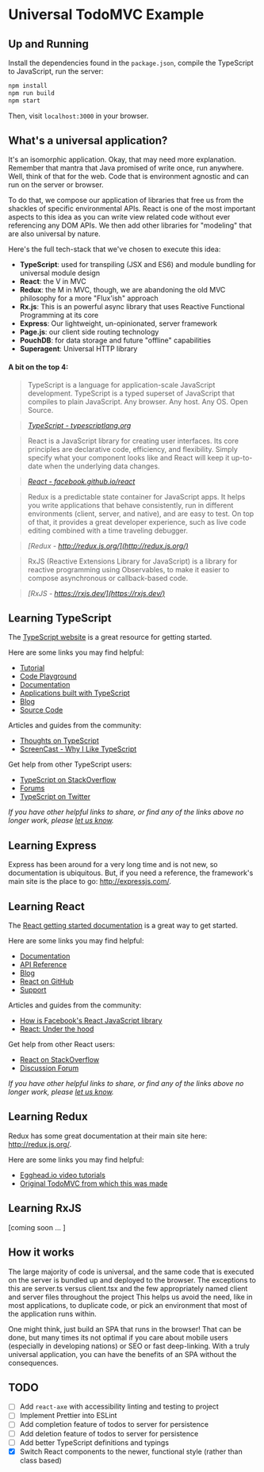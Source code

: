 # Universal TodoMVC Example

## Up and Running

Install the dependencies found in the `package.json`, compile the TypeScript to JavaScript, run the server:

```sh
npm install
npm run build
npm start
```

Then, visit `localhost:3000` in your browser.

## What's a universal application?

It's an isomorphic application. Okay, that may need more explanation. Remember that mantra that Java promised of write once, run anywhere. Well, think of that for the web. Code that is environment agnostic and can run on the server or browser.

To do that, we compose our application of libraries that free us from the shackles of specific environmental APIs. React is one of the most important aspects to this idea as you can write view related code without ever referencing any DOM APIs. We then add other libraries for "modeling" that are also universal by nature.

Here's the full tech-stack that we've chosen to execute this idea:

- **TypeScript**: used for transpiling (JSX and ES6) and module bundling for universal module design
- **React**: the V in MVC
- **Redux**: the M in MVC, though, we are abandoning the old MVC philosophy for a more "Flux'ish" approach
- **Rx.js**: This is an powerful async library that uses Reactive Functional Programming at its core
- **Express**: Our lightweight, un-opinionated, server framework
- **Page.js**: our client side routing technology
- **PouchDB**: for data storage and future "offline" capabilities
- **Superagent**: Universal HTTP library

#### A bit on the top 4:

> TypeScript is a language for application-scale JavaScript development. TypeScript is a typed superset of JavaScript that compiles to plain JavaScript. Any browser. Any host. Any OS. Open Source.

> _[TypeScript - typescriptlang.org](http://typescriptlang.org)_

> React is a JavaScript library for creating user interfaces. Its core principles are declarative code, efficiency, and flexibility. Simply specify what your component looks like and React will keep it up-to-date when the underlying data changes.

> _[React - facebook.github.io/react](http://facebook.github.io/react)_

> Redux is a predictable state container for JavaScript apps. It helps you write applications that behave consistently, run in different environments (client, server, and native), and are easy to test. On top of that, it provides a great developer experience, such as live code editing combined with a time traveling debugger.

> _[Redux - http://redux.js.org/](http://redux.js.org/)_

>RxJS (Reactive Extensions Library for JavaScript) is a library for reactive programming using Observables, to make it easier to compose asynchronous or callback-based code.

> _[RxJS - https://rxjs.dev/](https://rxjs.dev/)_

## Learning TypeScript

The [TypeScript website](http://typescriptlang.org) is a great resource for getting started.

Here are some links you may find helpful:

* [Tutorial](http://www.typescriptlang.org/Tutorial)
* [Code Playground](http://www.typescriptlang.org/Playground)
* [Documentation](https://github.com/Microsoft/TypeScript/wiki)
* [Applications built with TypeScript](http://www.typescriptlang.org/Samples)
* [Blog](http://blogs.msdn.com/b/typescript)
* [Source Code](https://github.com/Microsoft/TypeScript)

Articles and guides from the community:

* [Thoughts on TypeScript](http://www.nczonline.net/blog/2012/10/04/thoughts-on-typescript)
* [ScreenCast - Why I Like TypeScript](http://www.leebrimelow.com/why-i-like-typescripts)

Get help from other TypeScript users:

* [TypeScript on StackOverflow](http://stackoverflow.com/questions/tagged/typescript)
* [Forums](https://github.com/Microsoft/TypeScript/issues)
* [TypeScript on Twitter](http://twitter.com/typescriptlang)

_If you have other helpful links to share, or find any of the links above no longer work, please [let us know](https://github.com/tastejs/todomvc/issues)._

## Learning Express

Express has been around for a very long time and is not new, so documentation is ubiquitous. But, if you need a reference, the framework's main site is the place to go: http://expressjs.com/.

## Learning React

The [React getting started documentation](http://facebook.github.io/react/docs/getting-started.html) is a great way to get started.

Here are some links you may find helpful:

* [Documentation](http://facebook.github.io/react/docs/getting-started.html)
* [API Reference](http://facebook.github.io/react/docs/reference.html)
* [Blog](http://facebook.github.io/react/blog/)
* [React on GitHub](https://github.com/facebook/react)
* [Support](http://facebook.github.io/react/support.html)

Articles and guides from the community:

* [How is Facebook's React JavaScript library](http://www.quora.com/React-JS-Library/How-is-Facebooks-React-JavaScript-library)
* [React: Under the hood](http://www.quora.com/Pete-Hunt/Posts/React-Under-the-Hood)

Get help from other React users:

* [React on StackOverflow](http://stackoverflow.com/questions/tagged/reactjs)
* [Discussion Forum](https://discuss.reactjs.org/)

_If you have other helpful links to share, or find any of the links above no longer work, please [let us know](https://github.com/tastejs/todomvc/issues)._

## Learning Redux

Redux has some great documentation at their main site here: http://redux.js.org/.

Here are some links you may find helpful:

* [Egghead.io video tutorials](https://egghead.io/series/getting-started-with-redux)
* [Original TodoMVC from which this was made](https://github.com/reactjs/redux/tree/master/examples/todomvc)

## Learning RxJS

[coming soon ... ]

## How it works

The large majority of code is universal, and the same code that is executed on the server is bundled up and deployed to the browser. The exceptions to this are server.ts versus client.tsx and the few appropriately named client and server files throughout the project This helps us avoid the need, like in most applications, to duplicate code, or pick an environment that most of the application runs within.

One might think, just build an SPA that runs in the browser! That can be done, but many times its not optimal if you care about mobile users (especially in developing nations) or SEO or fast deep-linking. With a truly universal application, you can have the benefits of an SPA without the consequences.

## TODO

- [ ] Add `react-axe` with accessibility linting and testing to project
- [ ] Implement Prettier into ESLint
- [ ] Add completion feature of todos to server for persistence
- [ ] Add deletion feature of todos to server for persistence
- [ ] Add better TypeScript definitions and typings
- [x] Switch React components to the newer, functional style (rather than class based)
